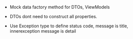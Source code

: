-   Mock data factory method for DTOs, ViewModels

-   DTOs dont need to construct all properties.

-   Use Exception type to define status code, message is title, innerexception message is detail
